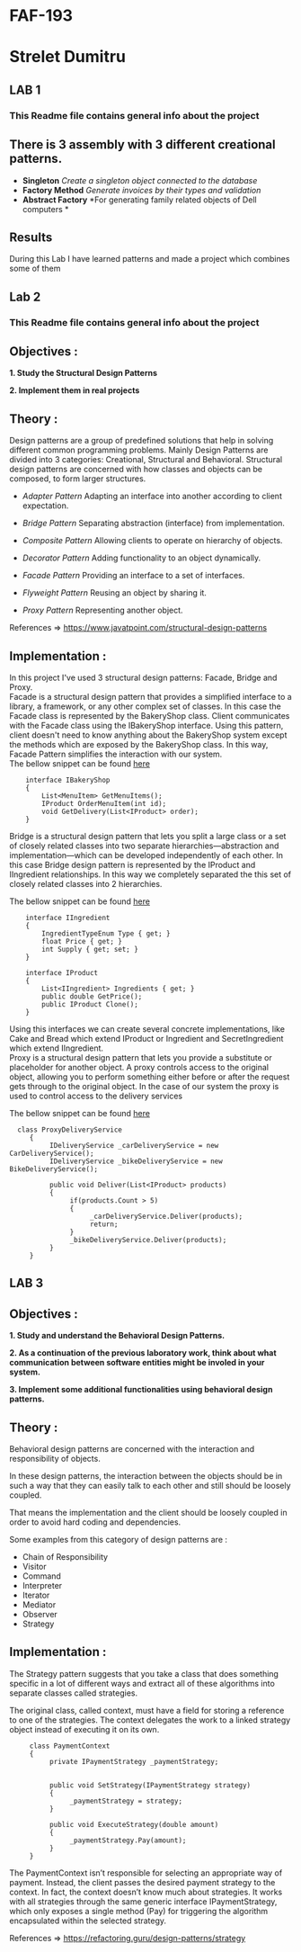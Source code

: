 # FAF-193 
# Strelet Dumitru


## LAB 1
### This Readme file contains general info about the project


## There is 3 assembly with 3 different creational patterns.

- **Singleton** *Create a singleton object connected to the database*
- **Factory Method** *Generate invoices by their types and validation*
- **Abstract Factory** *For generating family related objects of Dell computers *



## Results
During this Lab I have learned patterns and made a project which combines some of them

## Lab 2
### This Readme file contains general info about the project


## Objectives :

**1. Study the Structural Design Patterns**

**2. Implement them in real projects**

## Theory :

Design patterns are a group of predefined solutions that help in solving different common programming problems. Mainly Design Patterns are divided into 3 categories: Creational, Structural and Behavioral.
Structural design patterns are concerned with how classes and objects can be composed, to form larger structures.

- _Adapter Pattern_
  Adapting an interface into another according to client expectation.

- _Bridge Pattern_
  Separating abstraction (interface) from implementation.

- _Composite Pattern_
  Allowing clients to operate on hierarchy of objects.

- _Decorator Pattern_
  Adding functionality to an object dynamically.

- _Facade Pattern_
  Providing an interface to a set of interfaces.

- _Flyweight Pattern_
  Reusing an object by sharing it.

- _Proxy Pattern_
  Representing another object.

References => https://www.javatpoint.com/structural-design-patterns

## Implementation :

In this project I've used 3 structural design patterns: Facade, Bridge and Proxy.<br/>
Facade is a structural design pattern that provides a simplified interface to a library, a framework, or any other complex set of classes. In this case the Facade class is represented by the BakeryShop class. Client communicates with the Facade class using the IBakeryShop interface. Using this pattern, client doesn't need to know anything about the BakeryShop system except the methods which are exposed by the BakeryShop class. In this way, Facade Pattern simplifies the interaction with our system.<br/>
The bellow snippet can be found [here](../BakeryShop/Interfaces/IBakeryShop.cs)

```
    interface IBakeryShop
    {
        List<MenuItem> GetMenuItems();
        IProduct OrderMenuItem(int id);
        void GetDelivery(List<IProduct> order);
    }
```

Bridge is a structural design pattern that lets you split a large class or a set of closely related classes into two separate hierarchies—abstraction and implementation—which can be developed independently of each other. In this case Bridge design pattern is represented by the IProduct and IIngredient relationships. In this way we completely separated the this set of closely related classes into 2 hierarchies.

The bellow snippet can be found [here](../BakeryShop/Interfaces)

```
    interface IIngredient
    {
        IngredientTypeEnum Type { get; }
        float Price { get; }
        int Supply { get; set; }
    }

    interface IProduct
    {
        List<IIngredient> Ingredients { get; }
        public double GetPrice();
        public IProduct Clone();
    }
```

Using this interfaces we can create several concrete implementations, like Cake and Bread which extend IProduct or Ingredient and SecretIngredient which extend IIngredient.<br/>
Proxy is a structural design pattern that lets you provide a substitute or placeholder for another object. A proxy controls access to the original object, allowing you to perform something either before or after the request gets through to the original object. In the case of our system the proxy is used to control access to the delivery services

The bellow snippet can be found [here](../BakeryShop/Domain/Services/ProxyDeliveryService.cs)

```
  class ProxyDeliveryService
     {
          IDeliveryService _carDeliveryService = new CarDeliveryService();
          IDeliveryService _bikeDeliveryService = new BikeDeliveryService();

          public void Deliver(List<IProduct> products)
          {
               if(products.Count > 5)
               {
                    _carDeliveryService.Deliver(products);
                    return;
               }
               _bikeDeliveryService.Deliver(products);
          }
     }
```

## LAB 3

## Objectives :

**1. Study and understand the Behavioral Design Patterns.**

**2. As a continuation of the previous laboratory work, think about what communication between software entities might be involed in your system.**

**3. Implement some additional functionalities using behavioral design patterns.**

## Theory :

Behavioral design patterns are concerned with the interaction and responsibility of objects.

In these design patterns, the interaction between the objects should be in such a way that they can easily talk to each other and still should be loosely coupled.

That means the implementation and the client should be loosely coupled in order to avoid hard coding and dependencies.

Some examples from this category of design patterns are :

- Chain of Responsibility
- Visitor
- Command
- Interpreter
- Iterator
- Mediator
- Observer
- Strategy

## Implementation :

The Strategy pattern suggests that you take a class that does something specific in a lot of different ways and extract all of these algorithms into separate classes called strategies.

The original class, called context, must have a field for storing a reference to one of the strategies. The context delegates the work to a linked strategy object instead of executing it on its own.


```
     class PaymentContext
     {
          private IPaymentStrategy _paymentStrategy;


          public void SetStrategy(IPaymentStrategy strategy)
          {
               _paymentStrategy = strategy;
          }

          public void ExecuteStrategy(double amount)
          {
               _paymentStrategy.Pay(amount);
          }
     }
```

The PaymentContext isn’t responsible for selecting an appropriate way of payment. Instead, the client passes the desired payment strategy to the context. In fact, the context doesn’t know much about strategies. It works with all strategies through the same generic interface IPaymentStrategy, which only exposes a single method (Pay) for triggering the algorithm encapsulated within the selected strategy.

References => https://refactoring.guru/design-patterns/strategy


